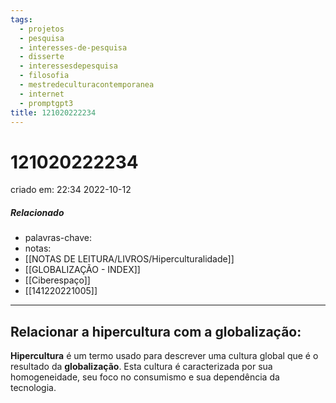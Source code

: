 ```yaml
---
tags:
  - projetos
  - pesquisa
  - interesses-de-pesquisa
  - disserte
  - interessesdepesquisa
  - filosofia
  - mestredeculturacontemporanea
  - internet
  - promptgpt3
title: 121020222234
---
```


# 121020222234

criado em: 22:34 2022-10-12

##### Relacionado

- palavras-chave:
- notas:
- [[NOTAS DE LEITURA/LIVROS/Hiperculturalidade]]
- [[GLOBALIZAÇÃO - INDEX]]
- [[Ciberespaço]]
- [[141220221005]]

---

## Relacionar a hipercultura com a globalização:

**Hipercultura** é um termo usado para descrever uma cultura global que é o resultado da **globalização**. Esta cultura é caracterizada por sua homogeneidade, seu foco no consumismo e sua dependência da tecnologia.
